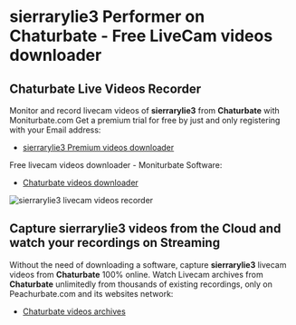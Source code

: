 # sierrarylie3 Performer on Chaturbate - Free LiveCam videos downloader

## Chaturbate Live Videos Recorder

Monitor and record livecam videos of **sierrarylie3** from **Chaturbate** with Moniturbate.com
Get a premium trial for free by just and only registering with your Email address:
* [sierrarylie3 Premium videos downloader](https://moniturbate.com/request-demo-licence-key.html)

Free livecam videos downloader - Moniturbate Software:
* [Chaturbate videos downloader](https://moniturbate.com/moniturbate-download-software.html)

![sierrarylie3 livecam videos recorder](https://peachurnet.com/templates/moniturbate-software.png)


## Capture sierrarylie3 videos from the Cloud and watch your recordings on Streaming

Without the need of downloading a software, capture **sierrarylie3** livecam videos from **Chaturbate** 100% online.
Watch Livecam archives from **Chaturbate** unlimitedly from thousands of existing recordings, only on Peachurbate.com and its websites network:
* [Chaturbate videos archives](https://peachurnet.com/)